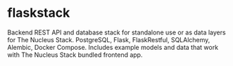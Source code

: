 # flaskstack
Backend REST API and database stack for standalone use or as data layers for The Nucleus Stack. PostgreSQL, Flask, FlaskRestful, SQLAlchemy, Alembic, Docker Compose. Includes example models and data that work with The Nucleus Stack bundled frontend app.
